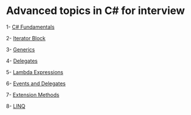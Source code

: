 # Advanced topics in C# for interview

1- [C# Fundamentals](https://github.com/AlexandreYembo/study-training/blob/master/csharp/csharp-fundamentals.md) 

2- [Iterator Block](https://github.com/AlexandreYembo/study-training/blob/master/csharp/iterator-block.md)

3- [Generics](https://github.com/AlexandreYembo/study-training/blob/master/csharp/generics.md)

4- [Delegates](https://github.com/AlexandreYembo/study-training/blob/master/csharp/delegates.md)

5- [Lambda Expressions](https://github.com/AlexandreYembo/study-training/blob/master/csharp/lambda-expressions.md)

6- [Events and Delegates](https://github.com/AlexandreYembo/study-training/blob/master/csharp/events_and_delegates.md)

7- [Extension Methods](https://github.com/AlexandreYembo/study-training/blob/master/csharp/extension-methods.md)

8- [LINQ](https://github.com/AlexandreYembo/study-training/blob/master/csharp/linq.md)
